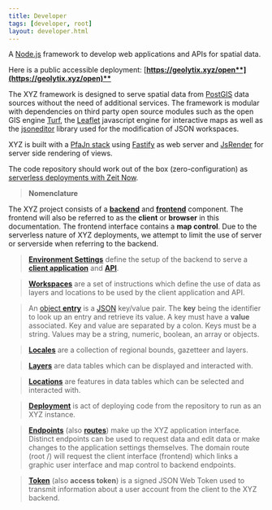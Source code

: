 ```yaml
---
title: Developer
tags: [developer, root]
layout: developer.html
---
```


A [Node.js](https://nodejs.org/) framework to develop web applications and APIs for spatial data.

Here is a public accessible deployment: **​**[**https://geolytix.xyz/open**](https://geolytix.xyz/open)**​**

The XYZ framework is designed to serve spatial data from [PostGIS](https://postgis.net/) data sources without the need of additional services. The framework is modular with dependencies on third party open source modules such as the open GIS engine [Turf](https://github.com/Turfjs/turf), the [Leaflet](https://github.com/Leaflet/Leaflet) javascript engine for interactive maps as well as the [jsoneditor](https://github.com/josdejong/jsoneditor) library used for the modification of JSON workspaces.

XYZ is built with a [PfaJn stack](https://medium.com/@goldrydigital/a-fine-pfajn-stack-to-put-maps-on-the-web-bf1a531cae93) using [Fastify](https://www.fastify.io/) as web server and [JsRender](https://www.jsviews.com/) for server side rendering of views.

The code repository should work out of the box \(zero-configuration\) as [serverless deployments with Zeit Now](https://medium.com/@goldrydigital/the-zeit-is-now-for-serverless-web-mapping-77edebfaf17e).

> **Nomenclature**

The XYZ project consists of a [**backend**](../../../infrastructure/server/) and [**frontend**](../../../infrastructure/client/) component. The frontend will also be referred to as the **client** or **browser** in this documentation. The frontend interface contains a **map control**. Due to the serverless nature of XYZ deployments, we attempt to limit the use of server or serverside when referring to the backend.

> [**Environment Settings**](../environment_settings/environment-settings) define the setup of the backend to serve a [**client application**](../../../infrastructure/client/) and [**API**]().

> [**Workspaces**](../workspaces/workspaces) are a set of instructions which define the use of data as layers and locations to be used by the client application and API.

> An [object **entry**](https://developer.mozilla.org/en-US/docs/Web/JavaScript/Reference/Global_Objects/Object/entries) is a [JSON](https://developer.mozilla.org/en-US/docs/Web/JavaScript/Reference/Global_Objects/JSON) key/value pair. The **key** being the identifier to look up an entry and retrieve its value. A key must have a **value** associated. Key and value are separated by a colon. Keys must be a string. Values may be a string, numeric, boolean, an array or objects.

> [**Locales**](../locales/locales/) are a collection of regional bounds, gazetteer and layers.

> [**Layers**](../layers/layers/) are data tables which can be displayed and interacted with.

> [**Locations**](../infoj/locations/) are features in data tables which can be selected and interacted with.

> [**Deployment**](../deployment/deployment) is act of deploying code from the repository to run as an XYZ instance.

> [**Endpoints**]() \(also [**routes**]()\) make up the XYZ application interface. Distinct endpoints can be used to request data and edit data or make changes to the application settings themselves. The domain route \(root /\) will request the client interface \(frontend\) which links a graphic user interface and map control to backend endpoints.

> [**Token**](../../../infrastructure/security/jwt-token/) \(also **access token**\) is a signed JSON Web Token used to transmit information about a user account from the client to the XYZ backend.